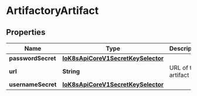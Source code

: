 
# ArtifactoryArtifact

## Properties
Name | Type | Description | Notes
------------ | ------------- | ------------- | -------------
**passwordSecret** | [**IoK8sApiCoreV1SecretKeySelector**](IoK8sApiCoreV1SecretKeySelector.md) |  |  [optional]
**url** | **String** | URL of the artifact | 
**usernameSecret** | [**IoK8sApiCoreV1SecretKeySelector**](IoK8sApiCoreV1SecretKeySelector.md) |  |  [optional]



